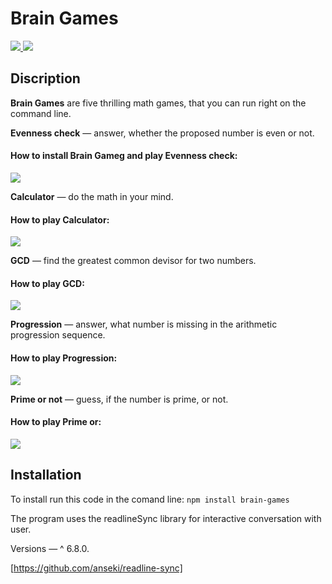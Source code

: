 # Brain Games


<a href="https://codeclimate.com/github/codeclimate/codeclimate/maintainability">
  <img src="https://api.codeclimate.com/v1/badges/a99a88d28ad37a79dbf6/maintainability" />
</a>

<a href="https://github.com/olegkuzmenko/frontend-project-lvl1/workflows/actions">
  <img src="https://github.com/olegkuzmenko/frontend-project-lvl1/workflows/StartLint/badge.svg" />
</a>

## Discription
**Brain Games** are five thrilling math games, that you can run right on the command line.

**Evenness check** — answer, whether the proposed number is even or not.

#### How to install Brain Gameg and play Evenness check:
<a href="https://asciinema.org/a/kLgDzQzIKm6g0Uy9dUJVxVjJG" target="_blank"><img src="https://asciinema.org/a/kLgDzQzIKm6g0Uy9dUJVxVjJG.svg" /></a>

**Calculator** — do the math in your mind.

#### How to play Calculator:
<a href="https://asciinema.org/a/H5hoqNWaHFUTQkW8j7GuwWumn" target="_blank"><img src="https://asciinema.org/a/H5hoqNWaHFUTQkW8j7GuwWumn.svg" /></a>

**GCD** — find the greatest common devisor for two numbers.
#### How to play GCD:
<a href="https://asciinema.org/a/oQVCvLYwV9uPiVFNYLrQ46IJd" target="_blank"><img src="https://asciinema.org/a/oQVCvLYwV9uPiVFNYLrQ46IJd.svg" /></a>

**Progression** — answer, what number is missing in the arithmetic progression sequence.
#### How to play Progression:
<a href="https://asciinema.org/a/cl1nxFOKKqh7L41grPVvJvl1S" target="_blank"><img src="https://asciinema.org/a/cl1nxFOKKqh7L41grPVvJvl1S.svg" /></a>

**Prime or not** — guess, if the number is prime, or not.
#### How to play Prime or:
<a href="https://asciinema.org/a/M3bZOj6wKvWPSilyc3rD4WwXW" target="_blank"><img src="https://asciinema.org/a/M3bZOj6wKvWPSilyc3rD4WwXW.svg" /></a>


## Installation ##
To install run this code in the comand line:
```npm install brain-games```

The program uses the readlineSync library for interactive conversation with user.

Versions — ^ 6.8.0.

[https://github.com/anseki/readline-sync]


